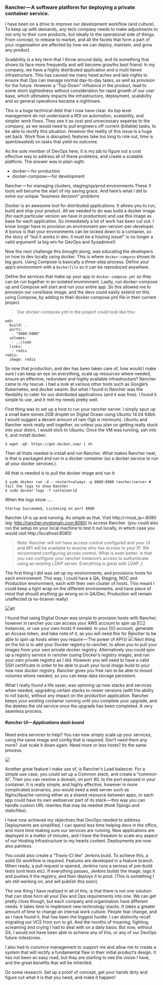 

### Rancher — A software platform for deploying a private container service.

I have been on a drive to improve our development workflow (and culture). To keep up with demands, any tech company needs to make adjustments to not only to their core products, but ideally to the operational side of things. From concept, to release to market, and all the facets that form a part of your organisation are affected by how we can deploy, maintain, and grow any product.

Scalability is a key term that I throw around daily, and its something that shows its face more frequently and will become growths best friend. In my company, we have a highly distributed application and a multi tiered infrastructure. This has caused me many head aches and late nights to ensure that Ops can manage normal day-to-day tasks, as well as provision for the future. However a “Top-Down” influence in the product, lead to some short sightedness without consideration for rapid growth of our user base, which ultimately impacts the infrastructure, deployment, scalability and so general operations became a nightmare.

This is a huge technical debt that I now have clear. As top level management do not understand a ROI on automation, scalability, and simpler work flows. They see it as cost and unnecessary expense to the company, as we would need to pull engineers off current (billable) tasks, to be able to rectify this situation. However the reality of this issue is a huge set back. Work flow is disrupted, features take too long to role out, time is spent(wasted) on tasks that yield no outcome.

As the sole member of DevOps here, it is my job to figure out a cost effective way to address all of these problems, and create a scalable platform.
The answer was in plain sight.

* docker — for production
* docker-compose — for development

Rancher — for managing clusters, staging/qa/prod environments
These 3 tools will become the start of my saving grace. And here’s what I did to solve our unique “business decision” problems

Docker is an awesome tool for distributed applications. It allows you to run, build and ship your product. All we needed to do was build a docker image (for each particular version we have in production) and use this image as base for each application. So immediately a lot of work has been cut out. I know longer have to provision an environment-per-version-per-developer. A bonus is that your environments can be locked down to a container, so the story of “but it works in dev, it must be a hosting issue!” is no longer a valid argument! (a big win for DevOps and Sysadmins!)

Now the next challenge this brought along, was educating the developers on how to dev locally using docker. This is where `docker-compose` shows its big guns.
Using Compose is basically a three-step process.
Define your app’s environment with a `Dockerfile` so it can be reproduced anywhere.

Define the services that make up your app in `docker-compose.yml` so they can be run together in an isolated environment.
Lastly, run docker-compose up and Compose will start and run your entire app.
So this allowed me to provision our core/base image, and the devs could easily extend on this using Compose, by adding to their docker-compose.yml file in their current project.

>Our docker-compose.yml in the project could look like this:
```
web:
  build: .
  ports:
   - "5000:5000"
  volumes:
   - .:/code
  links:
   - redis
redis:
  image: redis
```
So now that production, and dev has been taken care of, how would I make sure I can keep an eye on everything, scale up resources where needed, ensure an effective, redundant and highly available infrastructure? Rancher came to my rescue.
I had a look at various other tools such as Google’s Kubernetes, and docker swarm. But what I found in Rancher was the flexibility to cater for our distributed applications (and it was free). I found it simple to use, and it met my needs pretty well.

First thing was to set up a host to run your rancher server.
I simply spun up a small bare-bones 2GB droplet on Digital Ocean using Ubuntu 14.04 64bit. I would suggest a decent amount of ram (1gb is minimum). Ubuntu and Rancher work really well together, so unless you plan on getting really stuck into your distro, I would stick to Ubuntu.
Once the VM was running, ssh into it, and install docker.
```
$ wget -qO- https://get.docker.com/ | sh
```
Then all thats needed is install and run Rancher. What makes Rancher neat, is that is packaged and run in a docker container (so a docker service to run all your docker services.).

All that is needed is to pull the docker image and run it:
```
$ sudo docker run -d — restart=always -p 8080:8080 rancher/server # Tail the logs to show Rancher
$ sudo docker logs -f containerid
```
When the logs show ….
```
Startup Succeeded, Listening on port 8080
```
Rancher UI is up and running. As simple as that. Visit http://<host_ip>:8080 (eg: http://rancher.mydomain.com:8080) to access Rancher. (you could also run the setup on your local machine to test it out locally, in which case you would visit http://localhost:8080)

> Note: Rancher will not have access control configured and your UI and API will be available to anyone who has access to your IP. We recommend configuring access control. What is even better, is that you can configure your rancher instance’s access to authenticate using an existing LDAP server. Everything is great with LDAP ;)

The first thing I did was set up my environments, and provisions hosts for each environment. This way, I could have a QA, Staging, NOC and Production environment, each with their own cluster of hosts. This meant I could keep a tight wrap on the different environments, and have piece of mind that should anything go wrong on in QA/Dev, Production will remain unaffected (a no-brainer really)

![alt](https://cdn-images-1.medium.com/max/1200/1*lFNjH8_UI8K7PawziA2RAw.png)

I found that using Digital Ocean was simple to provision hosts with Rancher, however in rancher you can access your AWS account to spin up EC2 Instances, or use your own hosts if needed. In your DO account, generate an Access token, and take note of it, as you will need this for Rancher to be able to spin up hosts when you require — The power of API’s!
![](https://cdn-images-1.medium.com/max/1200/1*AuCnnQNTxNIYHe0vKC0QXQ.png)
Next thing on the list is to add your Docker registry to rancher, to allow you to pull your images from your own private docker registry. Alternatively you could spin up a registry service in rancher (using Docker’s registry image), and run your own private registry as I did. However you will need to have a valid SSH certificate in order to be able to push your local image build to your now new docker registry.
Rancher gives you free rain to be able to mount volumes where needed, so you can keep data storage persistent.

What I really found a life saver, was spinning up new stacks and services when needed, upgrading certain stacks to newer versions (with the ability to roll back), without any impact on the production application. Rancher keeps your existing container running until you complete your upgrade, and the deletes the old service once the upgrade has been completed. A very seamless process.

##### Rancher UI — Applications dash board
Need extra services to help? You can now simply scale up your services, using the same image and config that is required. Don’t need them any more? Just scale it down again. Need more or less hosts? Its the same process.

![](https://cdn-images-1.medium.com/max/2000/1*XqNj3IgY3FFButvCqHTJiw.png)

Another great feature I make use of, is Rancher’s Load balancer. For a simple use case, you could set up a Common stack, and create a “common-lb”. Then you can resolve a domain, on port 80, to the port exposed in your container. It is really simple, and highly affective, however in more complicated scenarios, you would need a web server such as Nginx/Apache running either as a shared resource between apps, or each app could have its own webserver part of its stack — this way you can handle custom URL rewrites that may be needed (think Django and staticfiles).

I have now achieved my objectives that DevOps needed to address. Deployments are simplified, I can spend less time helping devs in the office, and more time making sure our services are running. New applications are deployed in a matter of minutes, and I have the freedom to scale any aspect of our Hosting Infrastructure to my hearts content.
Deployments are now also painless.

You could also create a “Travis-CI like” Jenkins build. To achieve this, a solid Git workflow is required. Features are developed in a feature branch. When ready, a pull request is opened, Jenkins runs a serious of pre-build tests (unit tests etc). If everything passes, Jenkins builds the image, tags it and pushes it the registry, and then deploys it to prod. (This is something I am still working on, and will publish this soon).

The one thing I have realised in all of this, is that there is not one solution that can shoe horn all your Dev and Ops requirements into one. We can get pretty close though, but each company and organisation have different needs. It takes time to implement new technology stacks. It takes a greater amount of time to change an internal work culture. People fear change, and as I have found it, that has been the biggest hurdle. I can distinctly recall migrating our VCS from svn to git. And the months of moaning, fighting, screaming and crying I had to deal with on a daily basis. But now, without Git, I would not have been able to achieve any of this, or any of our DevOps future milestones.

I also had to convince management to support me and allow me to create a system that will rectify a fundamental flaw in their initial product’s design. It has not been an easy road, but they are starting to see the vision I have, and the great benefits that will be inherited.

Do some research. Set up a proof of concept, get your hands dirty and figure out what it is that you need, and make it happen!
